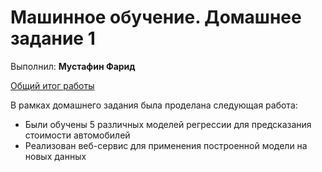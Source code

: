 # Машинное обучение. Домашнее задание 1
Выполнил: **Мустафин Фарид**

<u>Общий итог работы</u>  

В рамках домашнего задания была проделана следующая работа:
* Были обучены 5 различных моделей регрессии для предсказания стоимости автомобилей
* Реализован веб-сервис для применения построенной модели на новых данных


